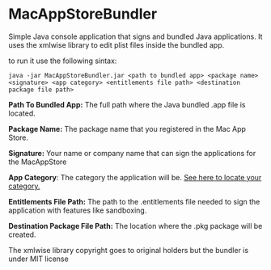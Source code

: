 # MacAppStoreBundler

Simple Java console application that signs and bundled Java applications. It uses the xmlwise library to edit plist files inside the bundled app.

to run it use the following sintax:

`java -jar MacAppStoreBundler.jar <path to bundled app> <package name> <signature> <app category> <entitlements file path> <destination package file path>`

<b>Path To Bundled App:</b> The full path where the Java bundled .app file is located.

<b>Package Name:</b> The package name that you registered in the Mac App Store.

<b>Signature:</b> Your name or company name that can sign the applications for the MacAppStore

<b>App Category</b>: The category the application will be. [See here to locate your category.](https://developer.apple.com/library/ios/documentation/General/Reference/InfoPlistKeyReference/Articles/LaunchServicesKeys.html)

<b>Entitlements File Path:</b> The path to the .entitlements file needed to sign the application with features like sandboxing.

<b>Destination Package File Path:</b> The location where the .pkg package will be created.

The xmlwise library copyright goes to original holders but the bundler is under MIT license
